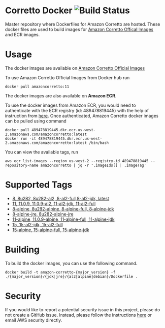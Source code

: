 # Corretto Docker ![Build Status](https://github.com/corretto/corretto-docker/workflows/Verify%20Docker%20Images/badge.svg)

Master repository where Dockerfiles for Amazon Corretto are hosted. These docker files are used to build images for [Amazon Corretto Offical Images](https://hub.docker.com/_/amazoncorretto) and ECR images.

# Usage

The docker images are available on [Amazon Corretto Official Images](https://hub.docker.com/_/amazoncorretto)

To use Amazon Corretto Official Images from Docker hub run
```
docker pull amazoncorretto:11
```

The docker images are also available on **Amazon ECR**.

To use the docker images from Amazon ECR, you would need to authenticate with the ECR registry (id: 489478819445) with the
help of instruction from [here](https://aws.amazon.com/blogs/compute/authenticating-amazon-ecr-repositories-for-docker-cli-with-credential-helper/).
Once authenticated, Amazon Corretto docker images can be pulled using command

```
docker pull 489478819445.dkr.ecr.us-west-2.amazonaws.com/amazoncorretto:latest
docker run -it 489478819445.dkr.ecr.us-west-2.amazonaws.com/amazoncorretto:latest /bin/bash
```

You can view the available tags, run
```
aws ecr list-images --region us-west-2 --registry-id 489478819445 --repository-name amazoncorretto | jq -r '.imageIds[] | .imageTag'
```


# Supported Tags
* [8, 8u282, 8u282-al2, 8-al2-full,8-al2-jdk, latest](https://hub.docker.com/_/amazoncorretto)
* [11, 11.0.9, 11.0.9-al2, 11-al2-jdk, 11-al2-full](https://hub.docker.com/_/amazoncorretto)
* [8-alpine, 8u282-alpine, 8-alpine-full, 8-alpine-jdk](https://hub.docker.com/_/amazoncorretto)
* [8-alpine-jre, 8u282-alpine-jre](https://hub.docker.com/_/amazoncorretto)
* [11-alpine, 11.0.9-alpine, 11-alpine-full, 11-alpine-jdk](https://hub.docker.com/_/amazoncorretto)
* [15, 15-al2-jdk, 15-al2-full](https://hub.docker.com/r/amazoncorretto/amazoncorretto)
* [15-alpine, 15-alpine-full, 15-alpine-jdk](https://hub.docker.com/r/amazoncorretto/amazoncorretto)

# Building
To build the docker images, you can use the following command.

```
docker build -t amazon-corretto-{major_version} -f ./{major_version}/{jdk|jre}/{al2|alpine|debian}/Dockerfile .
```

# Security
If you would like to report a potential security issue in this project, please do not create a GitHub issue. Instead,
please follow the instructions [here](https://aws.amazon.com/security/vulnerability-reporting/ ) or email
AWS security directly.
